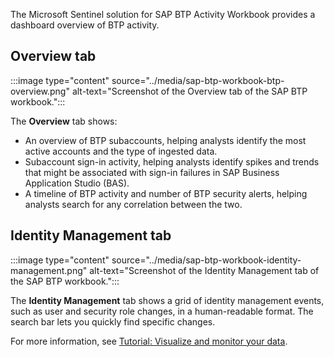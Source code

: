 The Microsoft Sentinel solution for SAP BTP Activity Workbook provides a dashboard overview of BTP activity.

## Overview tab

:::image type="content" source="../media/sap-btp-workbook-btp-overview.png" alt-text="Screenshot of the Overview tab of the SAP BTP workbook.":::

The **Overview** tab shows:

- An overview of BTP subaccounts, helping analysts identify the most active accounts and the type of ingested data.
- Subaccount sign-in activity, helping analysts identify spikes and trends that might be associated with sign-in failures in SAP Business Application Studio (BAS).
- A timeline of BTP activity and number of BTP security alerts, helping analysts search for any correlation between the two.

## Identity Management tab

:::image type="content" source="../media/sap-btp-workbook-identity-management.png" alt-text="Screenshot of the Identity Management tab of the SAP BTP workbook.":::

The **Identity Management** tab shows a grid of identity management events, such as user and security role changes, in a human-readable format. The search bar lets you quickly find specific changes.

For more information, see [Tutorial: Visualize and monitor your data](/azure/sentinel/monitor-your-data).
